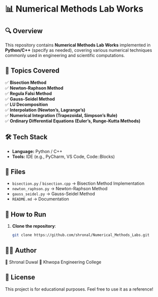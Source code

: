 # 📊 Numerical Methods Lab Works  

## 🔍 Overview  
This repository contains **Numerical Methods Lab Works** implemented in **Python/C++** (specify as needed), covering various numerical techniques commonly used in engineering and scientific computations.  

## 🎨 Topics Covered  
✅ **Bisection Method**  
✅ **Newton-Raphson Method**  
✅ **Regula Falsi Method**  
✅ **Gauss-Seidel Method**  
✅ **LU Decomposition**  
✅ **Interpolation (Newton’s, Lagrange’s)**  
✅ **Numerical Integration (Trapezoidal, Simpson’s Rule)**  
✅ **Ordinary Differential Equations (Euler’s, Runge-Kutta Methods)**  

## 🛠 Tech Stack  
- **Language:** Python / C++  
- **Tools:** IDE (e.g., PyCharm, VS Code, Code::Blocks)  

## 📂 Files  
- `bisection.py` / `bisection.cpp` → Bisection Method Implementation  
- `newton_raphson.py` → Newton-Raphson Method  
- `gauss_seidel.py` → Gauss-Seidel Method  
- `README.md` → Documentation  

## 🚀 How to Run  
1. **Clone the repository**:  
   ```bash
   git clone https://github.com/shronal/Numerical_Methods_Labs.git
   
## 👨‍💻 Author
🔹 Shronal Duwal
🔹 Khwopa Engineering College

## 📜 License
This project is for educational purposes. Feel free to use it as a reference!
